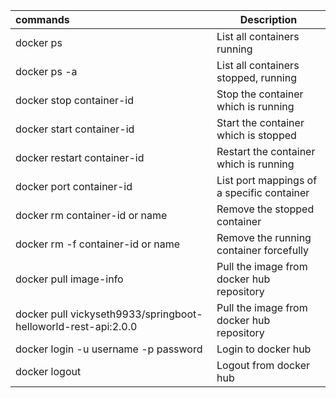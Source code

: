 | commands                                                       | Description                                |
| :------------------------------------------------------------- | ------------------------------------------ |
| docker ps                                                      | List all containers running                |
| docker ps -a                                                   | List all containers stopped, running       |
| docker stop container-id                                       | Stop the container which is running        |
| docker start container-id                                      | Start the container which is stopped       |
| docker restart container-id                                    | Restart the container which is running     |
| docker port container-id                                       | List port mappings of a specific container |
| docker rm container-id or name                                 | Remove the stopped container               |
| docker rm -f container-id or name                              | Remove the running container forcefully    |
| docker pull image-info                                         | Pull the image from docker hub repository  |
| docker pull vickyseth9933/springboot-helloworld-rest-api:2.0.0 | Pull the image from docker hub repository  |
| docker login -u username -p password                           | Login to docker hub                        |
| docker logout                                                  | Logout from docker hub                     
